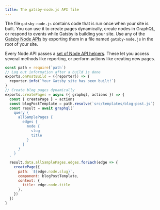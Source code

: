 ```yaml
---
title: The gatsby-node.js API file
---
```


The file `gatsby-node.js` contains code that is run once when your site is built. You can use it to create pages dynamically, create nodes in GraphQL, or respond to events while Gatsby is building your site. Use any of the [Gatsby Node APIs](/docs/node-apis/) by exporting them in a file named `gatsby-node.js` in the root of your site.

Every Node API passes a [set of Node API helpers](/docs/node-api-helpers/). These let you access several methods like reporting, or perform actions like creating new pages.

```jsx:title=gatsby-node.js
const path = require(`path`)
// Log out information after a build is done
exports.onPostBuild = ({reporter}) => {
  reporter.info(`Your Gatsby site has been built!`)
}
// Create blog pages dynamically
exports.createPages = async ({ graphql, actions }) => {
  const { createPage } = actions
  const blogPostTemplate = path.resolve(`src/templates/blog-post.js`)
  const result = await graphql(`
    query {
      allSamplePages {
        edges {
          node {
            slug
            title
          }
        }
      }
    }
  `
  result.data.allSamplePages.edges.forEach(edge => {
    createPage({
      path: `${edge.node.slug}`,
      component: blogPostTemplate,
      context: {
        title: edge.node.title
      },
    })
  })
}
```
